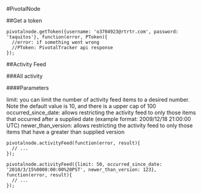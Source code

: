 #PivotalNode

##Get a token

    pivotalnode.getToken({username: 'o3704923@rtrtr.com', password: 'taquitos'}, function(error, PToken){
      //error: if something went wrong
      //PToken: PivotalTracker api response
    });

##Activity Feed

###All activity

####Parameters 

limit: you can limit the number of activity feed items to a desired number. Note the default value is 10, and there is a upper cap of 100
occurred_since_date: allows restricting the activity feed to only those items that occurred after a supplied date (example format: 2009/12/18 21:00:00 UTC)
newer_than_version: allows restricting the activity feed to only those items that have a greater than supplied version

    pivotalnode.activityFeed(function(error, result){
      // ...
    });

    pivotalnode.activityFeed({limit: 50, occurred_since_date: '2010/3/15%0000:00:00%20PST', newer_than_version: 123}, function(error, result){
      // ...
    });
